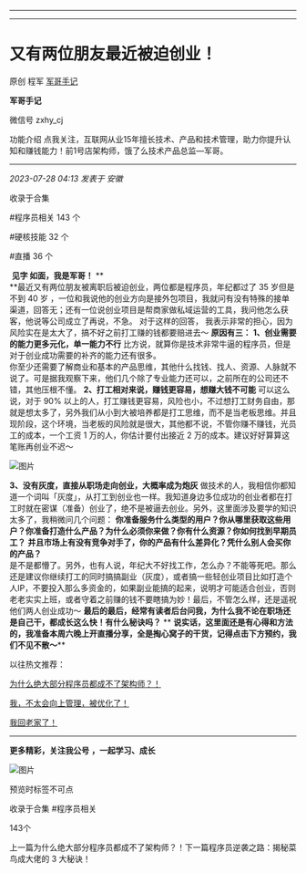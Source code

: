 ----------------------------------------
----------------------------------------
#  又有两位朋友最近被迫创业！

原创 程军  [ 军哥手记 ](javascript:void\(0\);)

**军哥手记** ![]()

微信号 zxhy_cj

功能介绍 点我关注，互联网从业15年擅长技术、产品和技术管理，助力你提升认知和赚钱能力！前1号店架构师，饿了么技术产品总监—军哥。

____

_2023-07-28 04:13_ _发表于 安徽_

收录于合集

#程序员相关 143 个

#硬核技能 32 个

#直播 36 个

​ **见字 如面，我是军哥！** **  
**最近又有两位朋友被离职后被迫创业，两位都是程序员，年纪都过了 35 岁但是不到 40 岁
，一位和我说他的创业方向是接外包项目，我就问有没有特殊的接单渠道，回答无；还有一位说创业项目是帮商家做私域运营的工具，我问他怎么获客，他说等公司成立了再说，不急。
对于这样的回答， 我表示非常的担心，因为风险实在是太大了，搞不好之前打工赚的钱都要赔进去～ **原因有三：**
**1、创业需要的能力更多元化，单一能力不行** 比方说，就算你是技术非常牛逼的程序员，但是对于创业成功需要的补齐的能力还有很多。  
你至少还需要了解商业和基本的产品思维，其他什么找钱、找人、资源、人脉就不说了。可是据我观察下来，他们几个除了专业能力还可以，之前所在的公司还不错，其他压根不懂。
**2、打工相对来说，赚钱更容易，想赚大钱不可能** 可以这么说，对于 90%
以上的人，打工赚钱更容易，风险也小，不过想打工财务自由，那就是想太多了，另外我们从小到大被培养都是打工思维，而不是当老板思维。并且现阶段，这个环境，当老板的风险就是很大，其他都不说，不管你赚不赚钱，光员工的成本，一个工资
1 万的人，你估计要付出接近 2 万的成本。建议好好算算这笔账再创业不迟～

![图片](https://mmbiz.qpic.cn/sz_mmbiz_png/zoS8kK5mlOl32VjO1xtnLahzhKOtOw8icC20uW3RZdOeIERzMfXEEQzPXyKXB7QKaVDntwpOXsDJQIJeOm0via6g/640?wx_fmt=png)

  
 **3、没有灰度，直接从职场走向创业，大概率成为炮灰**
做技术的人，我相信你都知道一个词叫「灰度」，从打工到创业也一样。我知道身边多位成功的创业者都在打工时就在密谋（准备）创业了，绝不是被逼去创业。另外，这里面涉及要学的知识太多了，我稍微问几个问题：
**你准备服务什么类型的用户？你从哪里获取这些用户？你准备打造什么产品？为什么必须你来做？你有什么资源？你如何找到早期员工？**
**并且市场上有没有竞争对手了，你的产品有什么差异化？凭什么别人会买你的产品？**  
是不是都懵了。另外，也有人说，年纪大不好找工作，怎么办？不能等死吧。那么还是建议你继续打工的同时搞搞副业（灰度），或者搞一些轻创业项目比如打造个人IP，不要投入那么多资金的，如果副业能搞的起来，说明才可能适合创业，否则老老实实上班，或者守着之前赚的钱不要瞎搞为妙！最后，不管怎么样，还是遥祝他们两人创业成功～
**最后的最后，经常有读者后台问我，为什么我不论在职场还是自己干，都成长这么快！有什么秘诀吗？** **
**说实话，这里面还是有心得和方法的，我准备本周六晚上开直播分享，全是掏心窝子的干货，记得点击下方预约，我们不见不散～**** ​

  

以往热文推荐：

[为什么绝大部分程序员都成不了架构师？！](http://mp.weixin.qq.com/s?__biz=MzA3MDU2MjM4Ng==&mid=2247497912&idx=1&sn=04daad415214bc1f452803608616a82f&chksm=9f385f85a84fd6939e27676689121d00dfa40975d434f0635e302a5a6acc2f294f2c054ddff7&scene=21#wechat_redirect)  

[我，不太会向上管理，被优化了！](http://mp.weixin.qq.com/s?__biz=MzA3MDU2MjM4Ng==&mid=2247497903&idx=1&sn=26b724bd86343974dd69ab3a341f1f7d&chksm=9f385f92a84fd684dc8b4d0a0feadf57b20018ba94517b20508c7a5853a451f56219ffa135bb&scene=21#wechat_redirect)  

[我回老家了！](http://mp.weixin.qq.com/s?__biz=MzA3MDU2MjM4Ng==&mid=2247497892&idx=1&sn=b01553fe6ba397b2c9cad3f95083f7e1&chksm=9f385f99a84fd68f790d13172149f3437d2856520d8b0b4f4b548b4d46ee6fe2af493a9d114a&scene=21#wechat_redirect)  

  

* * *

  

 **更多精彩，关注我公号** **，一起学习、成长**

![图片](https://mmbiz.qpic.cn/mmbiz_png/b96CibCt70iaajvl7fD4ZCicMcjhXMp1v6UibM134tIsO1j5yqHyNhh9arj090oAL7zGhRJRq6cFqFOlDZMleLl4pw/640?wx_fmt=png&wxfrom=5&wx_lazy=1&wx_co=1)

  

预览时标签不可点

收录于合集 #程序员相关

143个

上一篇为什么绝大部分程序员都成不了架构师？！下一篇程序员逆袭之路：揭秘菜鸟成大佬的 3 大秘诀！

